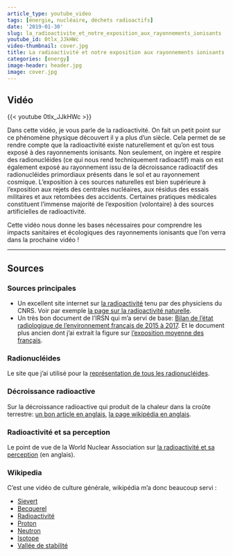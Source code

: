 ```yaml
---
article_type: youtube_video
tags: [énergie, nucléaire, déchets radioactifs]
date: '2019-01-30'
slug: la_radioactivite_et_notre_exposition_aux_rayonnements_ionisants
youtube_id: 0tlx_JJkHWc
video-thumbnail: cover.jpg
title: La radioactivité et notre exposition aux rayonnements ionisants
categories: [energy]
image-header: header.jpg
image: cover.jpg
---
```


## Vidéo

{{< youtube 0tlx_JJkHWc >}}

Dans cette vidéo, je vous parle de la radioactivité. On fait un petit
point sur ce phénomène physique découvert il y a plus d’un siècle. Cela
permet de se rendre compte que la radioactivité existe naturellement et
qu’on est tous exposé à des rayonnements ionisants. Non seulement, on
ingère et respire des radionucléides (ce qui nous rend techniquement
radioactif) mais on est également exposé au rayonnement issu de la
décroissance radioactif des radionucléides primordiaux présents dans le
sol et au rayonnement cosmique. L’exposition à ces sources naturelles est
bien supérieure à l’exposition aux rejets des centrales nucléaires, aux
résidus des essais militaires et aux retombées des accidents. Certaines
pratiques médicales constituent l’immense majorité de l’exposition
(volontaire) à des sources artificielles de radioactivité.

Cette vidéo nous donne les bases nécessaires pour comprendre les impacts
sanitaires et écologiques des rayonnements ionisants que l’on verra dans
la prochaine vidéo !


<hr>

## Sources

### Sources principales

- Un excellent site internet sur [la radioactivité](http://www.laradioactivite.com/) tenu par des physiciens du CNRS. Voir par exemple [la page sur la radioactivité naturelle](http://www.laradioactivite.com/site/pages/RadioNaturelle.htm).
- Un très bon document de l’IRSN qui m’a servi de base: [Bilan de l’état radiologique de l’environnement français de 2015 à 2017](https://www.irsn.fr/FR/expertise/rapports_expertise/Documents/environnement/IRSN-ENV_Bilan-Radiologique-France-2015-2017.pdf). Et le document plus ancien dont j’ai extrait la figure sur [l’exposition moyenne des français](https://www.irsn.fr/FR/expertise/rapports_expertise/Documents/environnement/IRSN_Analyse-impact-Fukushima-France_012012.PDF).

### Radionucléides

Le site que j’ai utilisé pour la [représentation de tous les radionucléides](https://www.nndc.bnl.gov/nudat2/reCenter.jsp?z=90&n=142).

### Décroissance radioactive

Sur la décroissance radioactive qui produit de la chaleur dans la croûte terrestre: [un bon article en anglais](https://physicsworld.com/a/radioactive-decay-accounts-for-half-of-earths-heat/), [la page wikipédia en anglais](https://en.wikipedia.org/wiki/Earth%27s_internal_heat_budget).  

### Radioactivité et sa perception
  
Le point de vue de la World Nuclear Association sur [la radioactivité et sa
perception](http://www.world-nuclear-news.org/Articles/Demystifying-radiation-the-nemesis-of-nuclear-ener)
(en anglais).

### Wikipedia

C’est une vidéo de culture générale, wikipédia m’a donc beaucoup servi :

- [Sievert](https://fr.wikipedia.org/wiki/Sievert)
- [Becquerel](https://fr.wikipedia.org/wiki/Becquerel)
- [Radioactivité](https://fr.wikipedia.org/wiki/Radioactivit%C3%A9)
- [Proton](https://fr.wikipedia.org/wiki/Proton)
- [Neutron](https://fr.wikipedia.org/wiki/Neutron)
- [Isotope](https://fr.wikipedia.org/wiki/Isotope)
- [Vallée de stabilité](https://fr.wikipedia.org/wiki/Vall%C3%A9e_de_stabilit%C3%A9)
